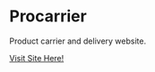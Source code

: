 # Procarrier
Product carrier and delivery website.

<a href="https://pa1kcool.github.io/web_dev/procarrier/index.html">Visit Site Here!</a>
